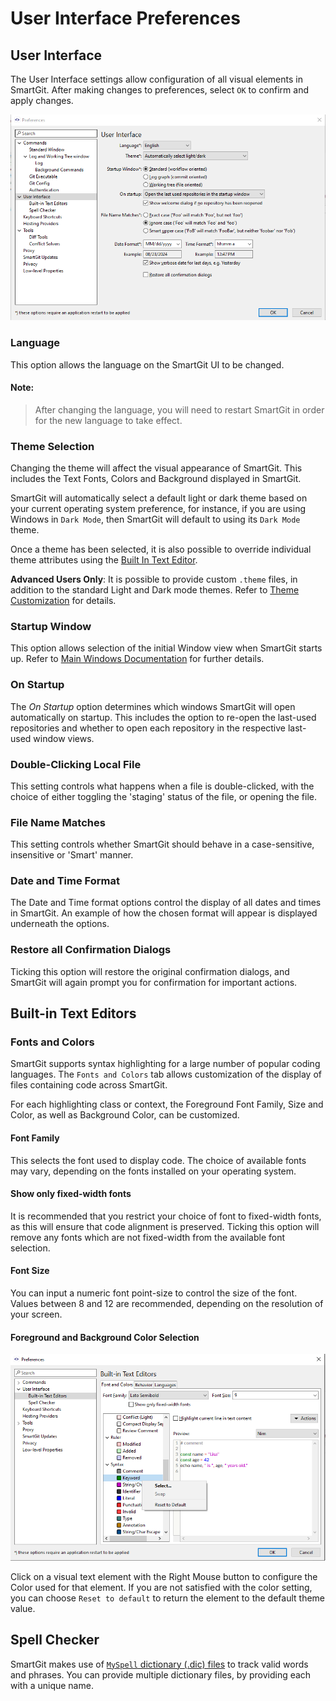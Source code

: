 # User Interface Preferences

## User Interface

The User Interface settings allow configuration of all visual elements in SmartGit. After making changes to preferences, select `OK` to confirm and apply changes.

![SmartGit User Interface Preferences](../../images/Preferences-user-interface-themes.png)

### Language

This option allows the language on the SmartGit UI to be changed.

#### Note:

> After changing the language, you will need to restart SmartGit in order for the new language to take effect.

### Theme Selection

Changing the theme will affect the visual appearance of SmartGit. This includes the Text Fonts, Colors and Background displayed in SmartGit.

SmartGit will automatically select a default light or dark theme based on your current operating system preference, for instance, if you are using Windows in `Dark Mode`, then SmartGit will default to using its `Dark Mode` theme.

Once a theme has been selected, it is also possible to override individual theme attributes using the [Built In Text Editor](#built-in-text-editors).

**Advanced Users Only**: It is possible to provide custom `.theme` files, in addition to the standard Light and Dark mode themes. Refer to [Theme Customization](<../Advanced Settings/Theme-Customization.md>) for details.

### Startup Window

This option allows selection of the initial Window view when SmartGit starts up. Refer to [Main Windows Documentation](../Main-Windows)  for further details.

### On Startup

The *On Startup* option determines which windows SmartGit will open automatically on startup. This includes the option to re-open the last-used repositories and whether to open each repository in the respective last-used window views.

### Double-Clicking Local File

This setting controls what happens when a file is double-clicked, with the choice of either toggling the 'staging' status of the file, or opening the file.

### File Name Matches

This setting controls whether SmartGit should behave in a case-sensitive, insensitive or 'Smart' manner.

### Date and Time Format

The Date and Time format options control the display of all dates and times in SmartGit. An example of how the chosen format will appear is displayed underneath the options.

### Restore all Confirmation Dialogs

Ticking this option will restore the original confirmation dialogs, and SmartGit will again prompt you for confirmation for important actions.

## Built-in Text Editors

### Fonts and Colors

SmartGit supports syntax highlighting for a large number of popular coding languages. The `Fonts and Colors` tab allows customization of the display of files containing code across SmartGit.

For each highlighting class or context, the Foreground Font Family, Size and Color, as well as Background Color, can be customized.

#### Font Family

This selects the font used to display code. The choice of available fonts may vary, depending on the fonts installed on your operating system.

#### Show only fixed-width fonts

It is recommended that you restrict your choice of font to fixed-width fonts, as this will ensure that code alignment is preserved. Ticking this option will remove any fonts which are not fixed-width from the available font selection.

#### Font Size

You can input a numeric font point-size to control the size of the font. Values between 8 and 12 are recommended, depending on the resolution of your screen.

#### Foreground and Background Color Selection

![Changing Font Colors](<../../images/Preferences-user-interface-fonts-and-colors.png>)

Click on a visual text element with the Right Mouse button to configure the Color used for that element. If you are not satisfied with the color setting, you can choose `Reset to default` to return the element to the default theme value.

## Spell Checker

SmartGit makes use of [`MySpell` dictionary (.dic) files](https://en.wikipedia.org/wiki/MySpell) to track valid words and phrases. You can provide multiple dictionary files, by providing each with a unique name.
